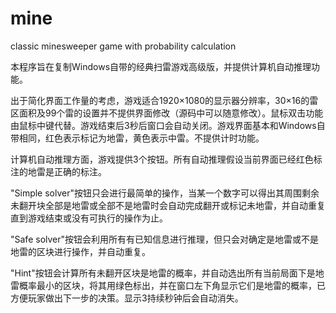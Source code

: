 # mine
classic minesweeper game with probability calculation

本程序旨在复制Windows自带的经典扫雷游戏高级版，并提供计算机自动推理功能。

出于简化界面工作量的考虑，游戏适合1920×1080的显示器分辨率，30×16的雷区面积及99个雷的设置并不提供界面修改（源码中可以随意修改）。鼠标双击功能由鼠标中键代替。游戏结束后3秒后窗口会自动关闭。游戏界面基本和Windows自带相同，红色表示标记为地雷，黄色表示中雷。不提供计时功能。

计算机自动推理方面，游戏提供3个按钮。所有自动推理假设当前界面已经红色标注的地雷是正确的标注。

"Simple solver"按钮只会进行最简单的操作，当某一个数字可以得出其周围剩余未翻开块全部是地雷或全部不是地雷时会自动完成翻开或标记未地雷，并自动重复直到游戏结束或没有可执行的操作为止。

"Safe solver"按钮会利用所有有已知信息进行推理，但只会对确定是地雷或不是地雷的区块进行操作，并自动重复。

"Hint"按钮会计算所有未翻开区块是地雷的概率，并自动选出所有当前局面下是地雷概率最小的区块，将其用绿色标出，并在窗口左下角显示它们是地雷的概率，已方便玩家做出下一步的决策。显示3持续秒钟后会自动消失。
